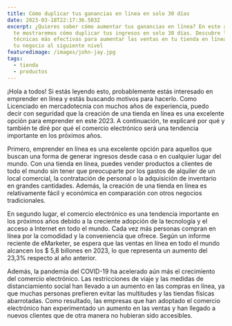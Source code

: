 ```yaml
---
title: Cómo duplicar tus ganancias en línea en solo 30 días
date: 2023-03-18T22:17:36.503Z
excerpt: ¿Quieres saber cómo aumentar tus ganancias en línea? En este artículo
  te mostraremos cómo duplicar tus ingresos en solo 30 días. Descubre las
  técnicas más efectivas para aumentar las ventas en tu tienda en línea y llevar
  tu negocio al siguiente nivel
featuredimage: /images/john-jay.jpg
tags:
  - tienda
  - productos
---
```

<!--StartFragment-->

¡Hola a todos! Si estás leyendo esto, probablemente estás interesado en emprender en línea y estás buscando motivos para hacerlo. Como Licenciado en mercadotecnia con muchos años de experiencia, puedo decir con seguridad que la creación de una tienda en línea es una excelente opción para emprender en este 2023. A continuación, te explicaré por qué y también te diré por qué el comercio electrónico será una tendencia importante en los próximos años.

Primero, emprender en línea es una excelente opción para aquellos que buscan una forma de generar ingresos desde casa o en cualquier lugar del mundo. Con una tienda en línea, puedes vender productos a clientes de todo el mundo sin tener que preocuparte por los gastos de alquiler de un local comercial, la contratación de personal o la adquisición de inventario en grandes cantidades. Además, la creación de una tienda en línea es relativamente fácil y económica en comparación con otros negocios tradicionales.

En segundo lugar, el comercio electrónico es una tendencia importante en los próximos años debido a la creciente adopción de la tecnología y el acceso a Internet en todo el mundo. Cada vez más personas compran en línea por la comodidad y la conveniencia que ofrece. Según un informe reciente de eMarketer, se espera que las ventas en línea en todo el mundo alcancen los $ 5,8 billones en 2023, lo que representa un aumento del 23,3% respecto al año anterior.

Además, la pandemia del COVID-19 ha acelerado aún más el crecimiento del comercio electrónico. Las restricciones de viaje y las medidas de distanciamiento social han llevado a un aumento en las compras en línea, ya que muchas personas prefieren evitar las multitudes y las tiendas físicas abarrotadas. Como resultado, las empresas que han adoptado el comercio electrónico han experimentado un aumento en las ventas y han llegado a nuevos clientes que de otra manera no hubieran sido accesibles.

<!--EndFragment-->
